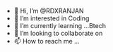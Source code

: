 - 👋 Hi, I’m @RDXRANJAN
- 👀 I’m interested in Coding
- 🌱 I’m currently learning ...Btech
- 💞️ I’m looking to collaborate on 
- 📫 How to reach me ...

<!---
RDXRANJAN/RDXRANJAN is a ✨ special ✨ repository because its `README.md` (this file) appears on your GitHub profile.
You can click the Preview link to take a look at your changes.
--->
